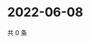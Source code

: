 # 2022-06-08

共 0 条

<!-- BEGIN WEIBO -->
<!-- 最后更新时间 Wed Jun 08 2022 14:19:44 GMT+0800 (China Standard Time) -->

<!-- END WEIBO -->
